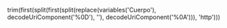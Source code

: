 trim(first(split(first(split(replace(variables('Cuerpo'), decodeUriComponent('%0D'), ''), decodeUriComponent('%0A'))), 'http')))